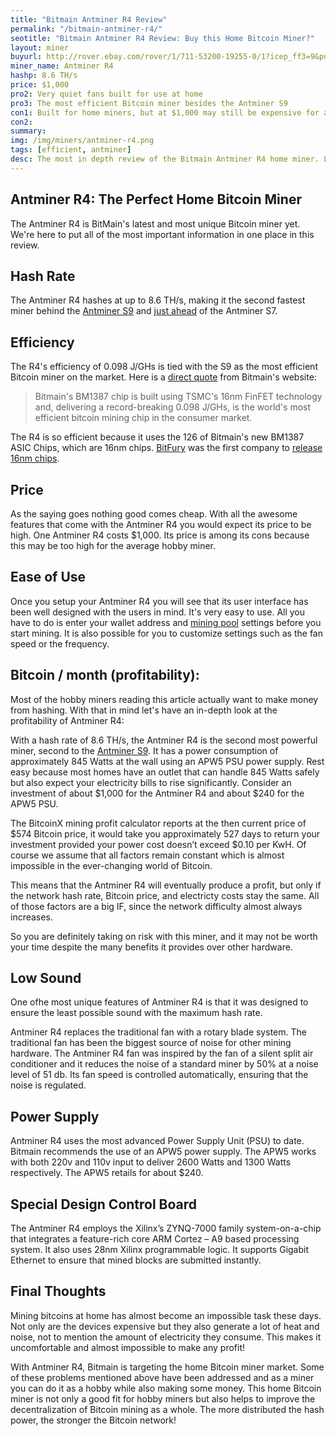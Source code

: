 ```yaml
---
title: "Bitmain Antminer R4 Review"
permalink: "/bitmain-antminer-r4/"
seotitle: "Bitmain Antminer R4 Review: Buy this Home Bitcoin Miner?"
layout: miner
buyurl: http://rover.ebay.com/rover/1/711-53200-19255-0/1?icep_ff3=9&pub=5574973039&toolid=10001&campid=5337953275&customid=&icep_uq=antminer+r4&icep_sellerId=&icep_ex_kw=&icep_sortBy=12&icep_catId=&icep_minPrice=&icep_maxPrice=&ipn=psmain&icep_vectorid=229466&kwid=902099&mtid=824&kw=lg
miner_name: Antminer R4
hashp: 8.6 TH/s
price: $1,000
pro2: Very quiet fans built for use at home
pro3: The most efficient Bitcoin miner besides the Antminer S9
con1: Built for home miners, but at $1,000 may still be expensive for average hobby miner
con2: 
summary: 
img: /img/miners/antminer-r4.png
tags: [efficient, antminer]
desc: The most in depth review of the Bitmain Antminer R4 home miner. Learn about its pros, cons, profitability, and more! 
---
```


## Antminer R4: The Perfect Home Bitcoin Miner

The Antminer R4 is BitMain's latest and most unique Bitcoin miner yet. We're here to put all of the most important information in one place in this review. 

## Hash Rate

The Antminer R4 hashes at up to 8.6 TH/s, making it the second fastest miner behind the [Antminer S9](/bitmain-antminer-s9/) and [just ahead](/mining-hardware/) of the Antminer S7.

## Efficiency

The R4's efficiency of 0.098 J/GHs is tied with the S9 as the most efficient Bitcoin miner on the market. Here is a [direct quote](https://enshop.bitmain.com/adv/antminer-r4-silent-bitcoin-miner.html) from Bitmain's website: 

> Bitmain's BM1387 chip is built using TSMC's 16nm FinFET technology and, delivering a record-breaking 0.098 J/GHs, is the world's most efficient bitcoin mining chip in the consumer market.

The R4 is so efficient because it uses the 126 of Bitmain's new BM1387 ASIC Chips, which are 16nm chips. [BitFury](http://bitfury.com/products) was the first company to [release 16nm chips](https://www.cryptocoinsnews.com/bitfury-will-mass-produce-fastest-and-most-effective-16nm-asic-miner-chips/). 

## Price

As the saying goes nothing good comes cheap. With all the awesome features that come with the Antminer R4 you would expect its price to be high. One Antminer R4 costs $1,000. Its price is among its cons because this may be too high for the average hobby miner.

## Ease of Use

Once you setup your Antminer R4 you will see that its user interface has been well designed with the users in mind. It's very easy to use. All you have to do is enter your wallet address and [mining pool](/bitcoin-mining-pools/) settings before you start mining. It is also possible for you to customize settings such as the fan speed or the frequency.

## Bitcoin / month (profitability): 

Most of the hobby miners reading this article actually want to make money from hashing. With that in mind let's have an in-depth look at the profitability of Antminer R4:

With a hash rate of 8.6 TH/s, the Antminer R4 is the second most powerful miner, second to the [Antminer S9](/bitmain-antminer-s9/). It has a power consumption of approximately 845 Watts at the wall using an APW5 PSU power supply. Rest easy because most homes have an outlet that can handle 845 Watts safely but also expect your electricity bills to rise significantly. Consider an investment of about $1,000 for the Antminer R4 and about $240 for the APW5 PSU.

The BitcoinX mining profit calculator reports at the then current price of $574 Bitcoin price, it would take you approximately 527 days to return your investment provided your power cost doesn’t exceed $0.10 per KwH. Of course we assume that all factors remain constant which is almost impossible in the ever-changing world of Bitcoin.

This means that the Antminer R4 will eventually produce a profit, but only if the network hash rate, Bitcoin price, and electricty costs stay the same. All of those factors are a big IF, since the network difficulty almost always increases. 

So you are definitely taking on risk with this miner, and it may not be worth your time despite the many benefits it provides over other hardware. 

## Low Sound

One ofhe most unique features of Antminer R4 is that it was designed to ensure the least possible sound with the maximum hash rate. 

Antminer R4 replaces the traditional fan with a rotary blade system. The traditional fan has been the biggest source of noise for other mining hardware. The Antminer R4 fan was inspired by the fan of a silent split air conditioner and it reduces the noise of a standard miner by 50% at a noise level of 51 db. Its fan speed is controlled automatically, ensuring that the noise is regulated.

## Power Supply

Antminer R4 uses the most advanced Power Supply Unit (PSU) to date. Bitmain recommends the use of an APW5 power supply. The APW5 works with both 220v and 110v input to deliver 2600 Watts and 1300 Watts respectively. The APW5 retails for about $240.

## Special Design Control Board

The Antminer R4 employs the Xilinx’s ZYNQ-7000 family system-on-a-chip that integrates a feature-rich core ARM Cortez – A9 based processing system. It also uses 28nm Xilinx programmable logic. It supports Gigabit Ethernet to ensure that mined blocks are submitted instantly.

## Final Thoughts

Mining bitcoins at home has almost become an impossible task these days. Not only are the devices expensive but they also generate a lot of heat and noise, not to mention the amount of electricity they consume. This makes it uncomfortable and almost impossible to make any profit! 

With Antminer R4, Bitmain is targeting the home Bitcoin miner market. Some of these problems mentioned above have been addressed and as a miner you can do it as a hobby while also making some money. This home Bitcoin miner is not only a good fit for hobby miners but also helps to improve the decentralization of Bitcoin mining as a whole. The more distributed  the hash power, the stronger the Bitcoin network! 